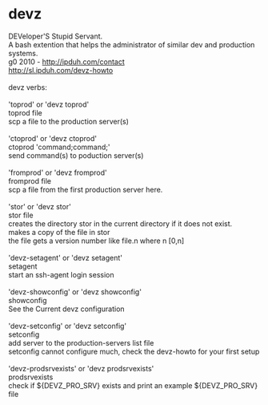 devz
==== 
DEVeloper'S Stupid Servant.<br />
A bash extention that helps the administrator of similar dev and production systems.<br />
g0 2010 - http://ipduh.com/contact<br />
http://sl.ipduh.com/devz-howto<br />
     <br />
devz verbs:<br />
 <br />
'toprod' or 'devz toprod'<br />
 toprod file<br />
 scp a file to the production server(s)<br />
 <br />
'ctoprod' or 'devz ctoprod'<br />
 ctoprod 'command;command;'<br />
 send command(s) to poduction server(s)<br />
 <br />
'fromprod' or 'devz fromprod'<br />
 fromprod file<br />
 scp a file from the first production server here.<br />
 <br />
'stor' or 'devz stor'<br />
 stor file<br />
 creates the directory stor in the current directory if it does not exist.<br />
 makes a copy of the file in stor<br />
 the file gets a version number like file.n where n [0,n]<br />
 <br />
'devz-setagent' or 'devz setagent'<br />
 setagent<br />
 start an ssh-agent login session<br />
 <br />
'devz-showconfig' or 'devz showconfig'<br />
 showconfig<br />
 See the Current devz configuration<br />
 <br />
'devz-setconfig' or 'devz setconfig'<br />
 setconfig<br />
 add server to the production-servers list file<br />
 setconfig cannot configure much, check the devz-howto for your first setup<br />
 <br />
'devz-prodsrvexists' or 'devz prodsrvexists'<br />
 prodsrvexists<br />
 check if ${DEVZ_PRO_SRV} exists and  print an example ${DEVZ_PRO_SRV} file<br />
 <br />
     <br />
